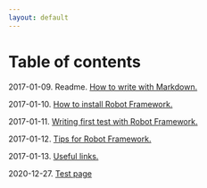 ```yaml
---
layout: default
---
```


# Table of contents

2017-01-09. Readme. [How to write with Markdown.](/posts/how-to-write-with-a-markdown)

2017-01-10. [How to install Robot Framework.](/posts/robot-framework)

2017-01-11. [Writing first test with Robot Framework.](/posts/first-test)

2017-01-12. [Tips for Robot Framework.](/posts/Tips-and-Tricks)

2017-01-13. [Useful links.](/posts/useful-links)

2020-12-27. [Test page](/posts/helloworld)